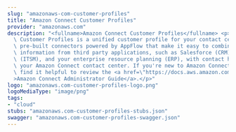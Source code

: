 ```yaml
---
slug: "amazonaws-com-customer-profiles"
title: "Amazon Connect Customer Profiles"
provider: "amazonaws.com"
description: "<fullname>Amazon Connect Customer Profiles</fullname> <p>Amazon Connect\
  \ Customer Profiles is a unified customer profile for your contact center that has\
  \ pre-built connectors powered by AppFlow that make it easy to combine customer\
  \ information from third party applications, such as Salesforce (CRM), ServiceNow\
  \ (ITSM), and your enterprise resource planning (ERP), with contact history from\
  \ your Amazon Connect contact center. If you're new to Amazon Connect, you might\
  \ find it helpful to review the <a href=\"https://docs.aws.amazon.com/connect/latest/adminguide/\"\
  >Amazon Connect Administrator Guide</a>.</p>"
logo: "amazonaws.com-customer-profiles-logo.png"
logoMediaType: "image/png"
tags:
- "cloud"
stubs: "amazonaws.com-customer-profiles-stubs.json"
swagger: "amazonaws.com-customer-profiles-swagger.json"
---
```

